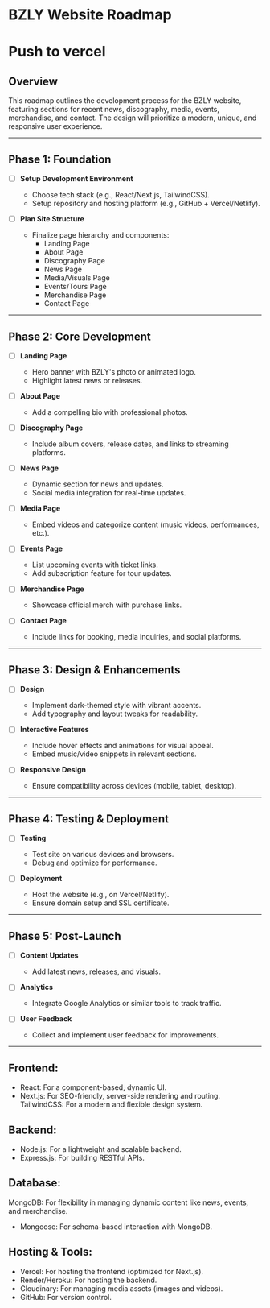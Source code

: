 # BZLY Website Roadmap
# Push to vercel
## Overview
This roadmap outlines the development process for the BZLY website, featuring sections for recent news, discography, media, events, merchandise, and contact. The design will prioritize a modern, unique, and responsive user experience.

---

## Phase 1: Foundation
- [ ] **Setup Development Environment**
  - Choose tech stack (e.g., React/Next.js, TailwindCSS).
  - Setup repository and hosting platform (e.g., GitHub + Vercel/Netlify).
  
- [ ] **Plan Site Structure**
  - Finalize page hierarchy and components:
    - Landing Page
    - About Page
    - Discography Page
    - News Page
    - Media/Visuals Page
    - Events/Tours Page
    - Merchandise Page
    - Contact Page

---

## Phase 2: Core Development
- [ ] **Landing Page**
  - Hero banner with BZLY's photo or animated logo.
  - Highlight latest news or releases.

- [ ] **About Page**
  - Add a compelling bio with professional photos.
  
- [ ] **Discography Page**
  - Include album covers, release dates, and links to streaming platforms.

- [ ] **News Page**
  - Dynamic section for news and updates.
  - Social media integration for real-time updates.

- [ ] **Media Page**
  - Embed videos and categorize content (music videos, performances, etc.).

- [ ] **Events Page**
  - List upcoming events with ticket links.
  - Add subscription feature for tour updates.

- [ ] **Merchandise Page**
  - Showcase official merch with purchase links.

- [ ] **Contact Page**
  - Include links for booking, media inquiries, and social platforms.

---

## Phase 3: Design & Enhancements
- [ ] **Design**
  - Implement dark-themed style with vibrant accents.
  - Add typography and layout tweaks for readability.

- [ ] **Interactive Features**
  - Include hover effects and animations for visual appeal.
  - Embed music/video snippets in relevant sections.

- [ ] **Responsive Design**
  - Ensure compatibility across devices (mobile, tablet, desktop).

---

## Phase 4: Testing & Deployment
- [ ] **Testing**
  - Test site on various devices and browsers.
  - Debug and optimize for performance.

- [ ] **Deployment**
  - Host the website (e.g., on Vercel/Netlify).
  - Ensure domain setup and SSL certificate.

---

## Phase 5: Post-Launch
- [ ] **Content Updates**
  - Add latest news, releases, and visuals.
  
- [ ] **Analytics**
  - Integrate Google Analytics or similar tools to track traffic.

- [ ] **User Feedback**
  - Collect and implement user feedback for improvements.

---
## Frontend:
- React: For a component-based, dynamic UI.
- Next.js: For SEO-friendly, server-side rendering and routing.
TailwindCSS: For a modern and flexible design system.
## Backend:
- Node.js: For a lightweight and scalable backend.
- Express.js: For building RESTful APIs.

## Database:
MongoDB: For flexibility in managing dynamic content like news, events, and merchandise.
- Mongoose: For schema-based interaction with MongoDB.

## Hosting & Tools:
- Vercel: For hosting the frontend (optimized for Next.js).
- Render/Heroku: For hosting the backend.
- Cloudinary: For managing media assets (images and videos).
- GitHub: For version control.
